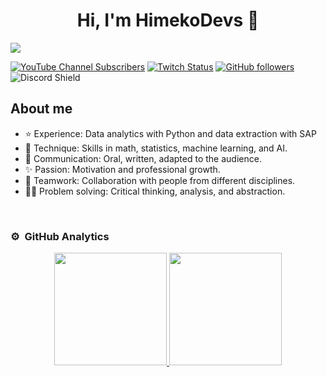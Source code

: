 <div align="center">
<h1 align="center">Hi, I'm HimekoDevs 👋</h1>
</div>
<img src="https://i.imgur.com/MWakEaPh.png">

[![YouTube Channel Subscribers](https://img.shields.io/youtube/channel/subscribers/UCIjEgHA1vatSR2K4rfcdNRg?style=social)](https://youtube.com/aristidevs?sub_confirmation=1)
[![Twitch Status](https://img.shields.io/twitch/status/aristidevs?style=social)](https://www.twitch.tv/aristidevs)
[![GitHub followers](https://img.shields.io/github/followers/arisguimera?style=social)](https://github.com/ArisGuimera)
![Discord Shield](https://discordapp.com/api/guilds/807719549075980308/widget.png?style=shield)

## About me

- ⭐ Experience: Data analytics with Python and data extraction with SAP
- 📲 Technique: Skills in math, statistics, machine learning, and AI.
- 🎥 Communication: Oral, written, adapted to the audience.
- ✨ Passion: Motivation and professional growth.
- 📗 Teamwork: Collaboration with people from different disciplines.
- 🧑‍🏫 Problem solving: Critical thinking, analysis, and abstraction.
<br>

### ⚙️ &nbsp;GitHub Analytics

<p align="center">
<a href="https://github.com/Manu11RE">
  <img height="180em" src="https://github-readme-stats-eight-theta.vercel.app/api?username=Manu11RE&show_icons=true&theme=algolia&include_all_commits=true&count_private=true"/>
  <img height="180em" src="https://github-readme-stats-eight-theta.vercel.app/api/top-langs/?username=Manu11RE&layout=compact&langs_count=8&theme=algolia"/>
</a>
</p>
